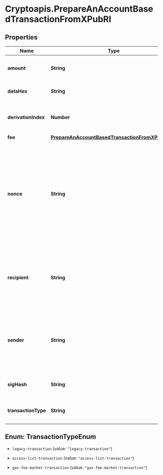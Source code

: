 # Cryptoapis.PrepareAnAccountBasedTransactionFromXPubRI

## Properties

Name | Type | Description | Notes
------------ | ------------- | ------------- | -------------
**amount** | **String** | Representation of the amount of the transaction | 
**dataHex** | **String** | Representation of the data in hex value | 
**derivationIndex** | **Number** | Representation of the derivation index of the xpub address | 
**fee** | [**PrepareAnAccountBasedTransactionFromXPubRIFee**](PrepareAnAccountBasedTransactionFromXPubRIFee.md) |  | 
**nonce** | **String** | Represents the sequential running number for an address, starting from 0 for the first transaction. E.g., if the nonce of a transaction is 10, it would be the 11th transaction sent from the sender&#39;s address. | 
**recipient** | **String** | Represents a recipient addresses. In account-based protocols like Ethereum there is only one address in this list. | 
**sender** | **String** | Represents a sender address. In account-based protocols like Ethereum there is only one address in this list. | 
**sigHash** | **String** | Representation of the hash that should be signed. | 
**transactionType** | **String** | Representation of the transaction type | 



## Enum: TransactionTypeEnum


* `legacy-transaction` (value: `"legacy-transaction"`)

* `access-list-transaction` (value: `"access-list-transaction"`)

* `gas-fee-market-transaction` (value: `"gas-fee-market-transaction"`)




